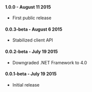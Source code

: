 #### 1.0.0 - August 11 2015
* First public release

#### 0.0.3-beta - August 6 2015
* Stabilized client API

#### 0.0.2-beta - July 19 2015
* Downgraded .NET Framework to 4.0

#### 0.0.1-beta - July 19 2015
* Initial release

